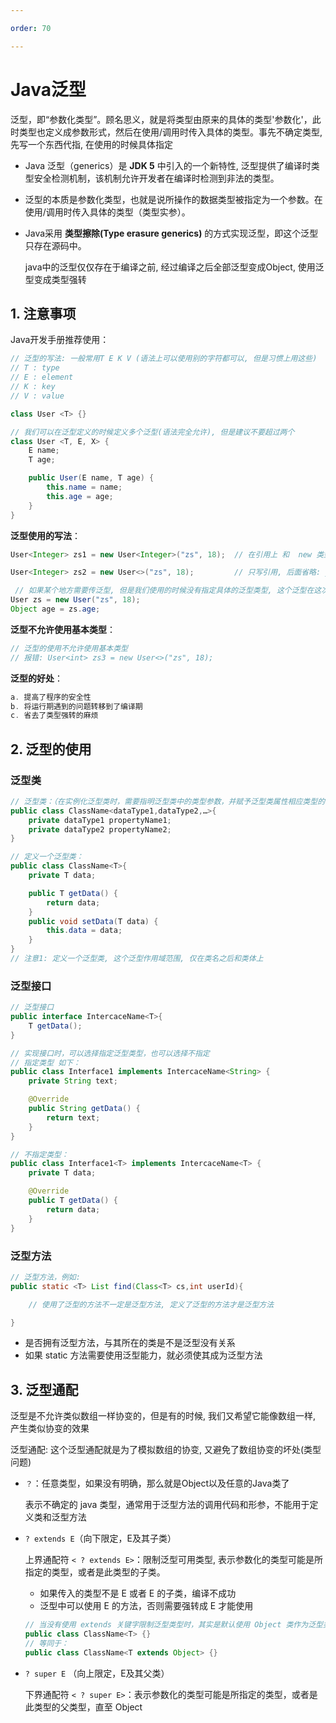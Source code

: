 ```yaml
---

order: 70

---
```


# Java泛型

泛型，即“参数化类型”。顾名思义，就是将类型由原来的具体的类型'参数化'，此时类型也定义成参数形式，然后在使用/调用时传入具体的类型。事先不确定类型, 先写一个东西代指, 在使用的时候具体指定

- Java 泛型（generics）是 **JDK 5** 中引入的一个新特性, 泛型提供了编译时类型安全检测机制，该机制允许开发者在编译时检测到非法的类型。

- 泛型的本质是参数化类型，也就是说所操作的数据类型被指定为一个参数。在使用/调用时传入具体的类型（类型实参）。

- Java采用 **类型擦除(Type erasure generics)** 的方式实现泛型，即这个泛型只存在源码中。
  
  java中的泛型仅仅存在于编译之前, 经过编译之后全部泛型变成Object, 使用泛型变成类型强转

## 1. 注意事项

Java开发手册推荐使用：

```java
// 泛型的写法: 一般常用T E K V (语法上可以使用别的字符都可以, 但是习惯上用这些)
// T : type
// E : element
// K : key
// V : value

class User <T> {}
```

```java
// 我们可以在泛型定义的时候定义多个泛型(语法完全允许), 但是建议不要超过两个 
class User <T, E, X> {
    E name;
    T age;

    public User(E name, T age) {
        this.name = name;
        this.age = age;
    }
}
```

**泛型使用的写法**：

```java
User<Integer> zs1 = new User<Integer>("zs", 18);  // 在引用上 和  new 类型上都指定类型:  jdk1.5时候的写法

User<Integer> zs2 = new User<>("zs", 18);         // 只写引用, 后面省略: jdk1.7时候做的写法优化

 // 如果某个地方需要传泛型, 但是我们使用的时候没有指定具体的泛型类型, 这个泛型在这次使用中默认表现为Object
User zs = new User("zs", 18);
Object age = zs.age;
```

**泛型不允许使用基本类型**：

```java
// 泛型的使用不允许使用基本类型
// 报错: User<int> zs3 = new User<>("zs", 18);
```

**泛型的好处**：

```java
a. 提高了程序的安全性
b. 将运行期遇到的问题转移到了编译期
c. 省去了类型强转的麻烦
```

## 2. 泛型的使用

### 泛型类

```java
// 泛型类：（在实例化泛型类时，需要指明泛型类中的类型参数，并赋予泛型类属性相应类型的值）
public class ClassName<dataType1,dataType2,…>{
    private dataType1 propertyName1;
    private dataType2 propertyName2;
}

// 定义一个泛型类：
public class ClassName<T>{
    private T data;

    public T getData() {
        return data;
    }
    public void setData(T data) {
        this.data = data;
    }
}
// 注意1: 定义一个泛型类, 这个泛型作用域范围, 仅在类名之后和类体上
```

### 泛型接口

```java
// 泛型接口
public interface IntercaceName<T>{
    T getData();
}

// 实现接口时，可以选择指定泛型类型，也可以选择不指定
// 指定类型 如下：
public class Interface1 implements IntercaceName<String> {
    private String text;

    @Override
    public String getData() {
        return text;
    }
}

// 不指定类型：
public class Interface1<T> implements IntercaceName<T> {
    private T data;

    @Override
    public T getData() {
        return data;
    }
}
```

### 泛型方法

```java
// 泛型方法，例如: 
public static <T> List find(Class<T> cs,int userId){

    // 使用了泛型的方法不一定是泛型方法, 定义了泛型的方法才是泛型方法

}
```

- 是否拥有泛型方法，与其所在的类是不是泛型没有关系
- 如果 static 方法需要使用泛型能力，就必须使其成为泛型方法

## 3. 泛型通配

泛型是不允许类似数组一样协变的，但是有的时候, 我们又希望它能像数组一样, 产生类似协变的效果

泛型通配: 这个泛型通配就是为了模拟数组的协变, 又避免了数组协变的坏处(类型问题)

- `？`：任意类型，如果没有明确，那么就是Object以及任意的Java类了
  
  表示不确定的 java 类型，通常用于泛型方法的调用代码和形参，不能用于定义类和泛型方法

- `? extends E`（向下限定，E及其子类）
  
  上界通配符 `< ? extends E>`：限制泛型可用类型, 表示参数化的类型可能是所指定的类型，或者是此类型的子类。
  
  - 如果传入的类型不是 E 或者 E 的子类，编译不成功
  - 泛型中可以使用 E 的方法，否则需要强转成 E 才能使用
  
  ```java
  // 当没有使用 extends 关键字限制泛型类型时，其实是默认使用 Object 类作为泛型类型/
  public class ClassName<T> {}
  // 等同于：
  public class ClassName<T extends Object> {}
  ```

- `? super E` （向上限定，E及其父类）
  
  下界通配符 `< ? super E>`：表示参数化的类型可能是所指定的类型，或者是此类型的父类型，直至 Object
